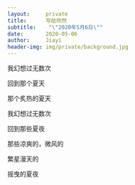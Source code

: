 ```yaml
---
layout:     private
title:      写给欣然
subtitle:    "\"2020年5月6日\""
date:       2020-05-06
author:     Jiayi
header-img: img/private/background.jpg
---
```


我幻想过无数次

回到那个夏天

那个炙热的夏天

我幻想过无数次  

回到那些夏夜

那些凉爽的，微风的

繁星漫天的

摇曳的夏夜
